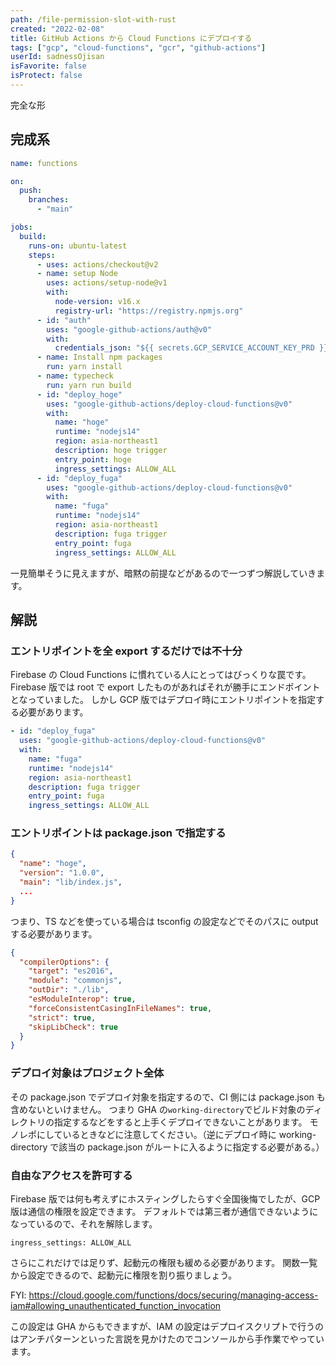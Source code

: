 ```yaml
---
path: /file-permission-slot-with-rust
created: "2022-02-08"
title: GitHub Actions から Cloud Functions にデプロイする
tags: ["gcp", "cloud-functions", "gcr", "github-actions"]
userId: sadnessOjisan
isFavorite: false
isProtect: false
---
```


完全な形

## 完成系

```yaml
name: functions

on:
  push:
    branches:
      - "main"

jobs:
  build:
    runs-on: ubuntu-latest
    steps:
      - uses: actions/checkout@v2
      - name: setup Node
        uses: actions/setup-node@v1
        with:
          node-version: v16.x
          registry-url: "https://registry.npmjs.org"
      - id: "auth"
        uses: "google-github-actions/auth@v0"
        with:
          credentials_json: "${{ secrets.GCP_SERVICE_ACCOUNT_KEY_PRD }}"
      - name: Install npm packages
        run: yarn install
      - name: typecheck
        run: yarn run build
      - id: "deploy_hoge"
        uses: "google-github-actions/deploy-cloud-functions@v0"
        with:
          name: "hoge"
          runtime: "nodejs14"
          region: asia-northeast1
          description: hoge trigger
          entry_point: hoge
          ingress_settings: ALLOW_ALL
      - id: "deploy_fuga"
        uses: "google-github-actions/deploy-cloud-functions@v0"
        with:
          name: "fuga"
          runtime: "nodejs14"
          region: asia-northeast1
          description: fuga trigger
          entry_point: fuga
          ingress_settings: ALLOW_ALL
```

一見簡単そうに見えますが、暗黙の前提などがあるので一つずつ解説していきます。

## 解説

### エントリポイントを全 export するだけでは不十分

Firebase の Cloud Functions に慣れている人にとってはびっくりな罠です。
Firebase 版では root で export したものがあればそれが勝手にエンドポイントとなっていました。
しかし GCP 版ではデプロイ時にエントリポイントを指定する必要があります。

```yaml
- id: "deploy_fuga"
  uses: "google-github-actions/deploy-cloud-functions@v0"
  with:
    name: "fuga"
    runtime: "nodejs14"
    region: asia-northeast1
    description: fuga trigger
    entry_point: fuga
    ingress_settings: ALLOW_ALL
```

### エントリポイントは package.json で指定する

```json
{
  "name": "hoge",
  "version": "1.0.0",
  "main": "lib/index.js",
  ...
}
```

つまり、TS などを使っている場合は tsconfig の設定などでそのパスに output する必要があります。

```json
{
  "compilerOptions": {
    "target": "es2016",
    "module": "commonjs",
    "outDir": "./lib",
    "esModuleInterop": true,
    "forceConsistentCasingInFileNames": true,
    "strict": true,
    "skipLibCheck": true
  }
}
```

### デプロイ対象はプロジェクト全体

その package.json でデプロイ対象を指定するので、CI 側には package.json も含めないといけません。
つまり GHA の`working-directory`でビルド対象のディレクトリの指定するなどをすると上手くデプロイできないことがあります。
モノレポにしているときなどに注意してください。（逆にデプロイ時に working-directory で該当の package.json がルートに入るように指定する必要がある。）

### 自由なアクセスを許可する

Firebase 版では何も考えずにホスティングしたらすぐ全国後悔でしたが、GCP 版は通信の権限を設定できます。
デフォルトでは第三者が通信できないようになっているので、それを解除します。

```
ingress_settings: ALLOW_ALL
```

さらにこれだけでは足りず、起動元の権限も緩める必要があります。
関数一覧から設定できるので、起動元に権限を割り振りましょう。

FYI: <https://cloud.google.com/functions/docs/securing/managing-access-iam#allowing_unauthenticated_function_invocation>

この設定は GHA からもできますが、IAM の設定はデプロイスクリプトで行うのはアンチパターンといった言説を見かけたのでコンソールから手作業でやっています。
